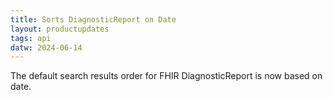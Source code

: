 ```yaml
---
title: Sorts DiagnosticReport on Date
layout: productupdates
tags: api
datw: 2024-06-14
---
```

The default search results order for FHIR DiagnosticReport is now based on date.
